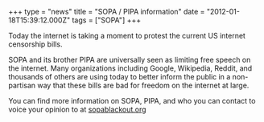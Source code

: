 +++
type = "news"
title = "SOPA / PIPA information"
date = "2012-01-18T15:39:12.000Z"
tags = ["SOPA"]
+++

Today the internet is taking a moment to protest the current US internet censorship bills. 

SOPA and its brother PIPA are universally seen as limiting free speech on the internet. Many organizations including Google, Wikipedia, Reddit, and thousands of others are using today to better inform the public in a non-partisan way that these bills are bad for freedom on the internet at large.

You can find more information on SOPA, PIPA, and who you can contact to voice your opinion to at <A href='http://sopablackout.org/learnmore/'>sopablackout.org</a>